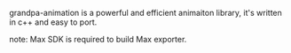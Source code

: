 grandpa-animation is a powerful and efficient animaiton library, it's written in c++ and easy to port.

note: Max SDK is required to build Max exporter.